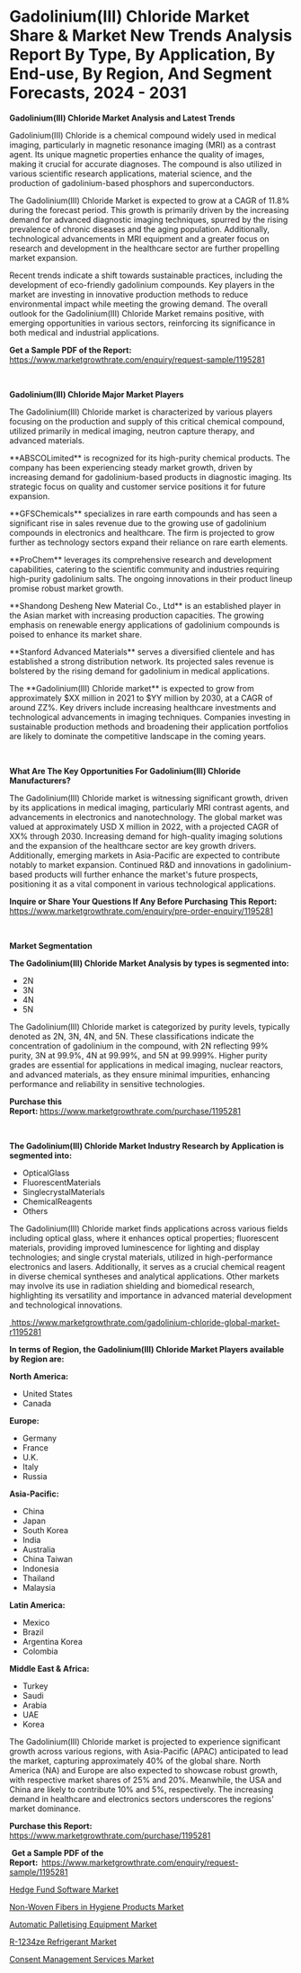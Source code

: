 <p><h1>Gadolinium(III) Chloride Market Share & Market New Trends Analysis Report By Type, By Application, By End-use, By Region, And Segment Forecasts, 2024 - 2031</h1></p><p><strong>Gadolinium(III) Chloride Market Analysis and Latest Trends</strong></p>
<p><p>Gadolinium(III) Chloride is a chemical compound widely used in medical imaging, particularly in magnetic resonance imaging (MRI) as a contrast agent. Its unique magnetic properties enhance the quality of images, making it crucial for accurate diagnoses. The compound is also utilized in various scientific research applications, material science, and the production of gadolinium-based phosphors and superconductors.</p><p>The Gadolinium(III) Chloride Market is expected to grow at a CAGR of 11.8% during the forecast period. This growth is primarily driven by the increasing demand for advanced diagnostic imaging techniques, spurred by the rising prevalence of chronic diseases and the aging population. Additionally, technological advancements in MRI equipment and a greater focus on research and development in the healthcare sector are further propelling market expansion.</p><p>Recent trends indicate a shift towards sustainable practices, including the development of eco-friendly gadolinium compounds. Key players in the market are investing in innovative production methods to reduce environmental impact while meeting the growing demand. The overall outlook for the Gadolinium(III) Chloride Market remains positive, with emerging opportunities in various sectors, reinforcing its significance in both medical and industrial applications.</p></p>
<p><strong>Get a Sample PDF of the Report:&nbsp;</strong> <a href="https://www.marketgrowthrate.com/enquiry/request-sample/1195281">https://www.marketgrowthrate.com/enquiry/request-sample/1195281</a></p>
<p>&nbsp;</p>
<p><strong>Gadolinium(III) Chloride Major Market Players</strong></p>
<p><p>The Gadolinium(III) Chloride market is characterized by various players focusing on the production and supply of this critical chemical compound, utilized primarily in medical imaging, neutron capture therapy, and advanced materials.</p><p>**ABSCOLimited** is recognized for its high-purity chemical products. The company has been experiencing steady market growth, driven by increasing demand for gadolinium-based products in diagnostic imaging. Its strategic focus on quality and customer service positions it for future expansion.</p><p>**GFSChemicals** specializes in rare earth compounds and has seen a significant rise in sales revenue due to the growing use of gadolinium compounds in electronics and healthcare. The firm is projected to grow further as technology sectors expand their reliance on rare earth elements.</p><p>**ProChem** leverages its comprehensive research and development capabilities, catering to the scientific community and industries requiring high-purity gadolinium salts. The ongoing innovations in their product lineup promise robust market growth.</p><p>**Shandong Desheng New Material Co., Ltd** is an established player in the Asian market with increasing production capacities. The growing emphasis on renewable energy applications of gadolinium compounds is poised to enhance its market share.</p><p>**Stanford Advanced Materials** serves a diversified clientele and has established a strong distribution network. Its projected sales revenue is bolstered by the rising demand for gadolinium in medical applications.</p><p>The **Gadolinium(III) Chloride market** is expected to grow from approximately $XX million in 2021 to $YY million by 2030, at a CAGR of around ZZ%. Key drivers include increasing healthcare investments and technological advancements in imaging techniques. Companies investing in sustainable production methods and broadening their application portfolios are likely to dominate the competitive landscape in the coming years.</p></p>
<p>&nbsp;</p>
<p><strong>What Are The Key Opportunities For Gadolinium(III) Chloride Manufacturers?</strong></p>
<p><p>The Gadolinium(III) Chloride market is witnessing significant growth, driven by its applications in medical imaging, particularly MRI contrast agents, and advancements in electronics and nanotechnology. The global market was valued at approximately USD X million in 2022, with a projected CAGR of XX% through 2030. Increasing demand for high-quality imaging solutions and the expansion of the healthcare sector are key growth drivers. Additionally, emerging markets in Asia-Pacific are expected to contribute notably to market expansion. Continued R&D and innovations in gadolinium-based products will further enhance the market's future prospects, positioning it as a vital component in various technological applications.</p></p>
<p><strong>Inquire or Share Your Questions If Any Before Purchasing This Report:</strong> <a href="https://www.marketgrowthrate.com/enquiry/pre-order-enquiry/1195281">https://www.marketgrowthrate.com/enquiry/pre-order-enquiry/1195281</a></p>
<p>&nbsp;</p>
<p><strong>Market Segmentation</strong></p>
<p><strong>The Gadolinium(III) Chloride Market Analysis by types is segmented into:</strong></p>
<p><ul><li>2N</li><li>3N</li><li>4N</li><li>5N</li></ul></p>
<p><p>The Gadolinium(III) Chloride market is categorized by purity levels, typically denoted as 2N, 3N, 4N, and 5N. These classifications indicate the concentration of gadolinium in the compound, with 2N reflecting 99% purity, 3N at 99.9%, 4N at 99.99%, and 5N at 99.999%. Higher purity grades are essential for applications in medical imaging, nuclear reactors, and advanced materials, as they ensure minimal impurities, enhancing performance and reliability in sensitive technologies.</p></p>
<p><strong>Purchase this Report:&nbsp;</strong><a href="https://www.marketgrowthrate.com/purchase/1195281">https://www.marketgrowthrate.com/purchase/1195281</a></p>
<p>&nbsp;</p>
<p><strong>The Gadolinium(III) Chloride Market Industry Research by Application is segmented into:</strong></p>
<p><ul><li>OpticalGlass</li><li>FluorescentMaterials</li><li>SinglecrystalMaterials</li><li>ChemicalReagents</li><li>Others</li></ul></p>
<p><p>The Gadolinium(III) Chloride market finds applications across various fields including optical glass, where it enhances optical properties; fluorescent materials, providing improved luminescence for lighting and display technologies; and single crystal materials, utilized in high-performance electronics and lasers. Additionally, it serves as a crucial chemical reagent in diverse chemical syntheses and analytical applications. Other markets may involve its use in radiation shielding and biomedical research, highlighting its versatility and importance in advanced material development and technological innovations.</p></p>
<p><a href="https://www.marketgrowthrate.com/gadolinium-chloride-global-market-r1195281">&nbsp;https://www.marketgrowthrate.com/gadolinium-chloride-global-market-r1195281</a></p>
<p><strong>In terms of Region, the Gadolinium(III) Chloride Market Players available by Region are:</strong></p>
<p>
    <p> <strong> North America: </strong>
        <ul>
            <li>United States</li>
            <li>Canada</li>
        </ul>
        </p> 
    <p> <strong> Europe: </strong>
        <ul>
            <li>Germany</li>
            <li>France</li>
            <li>U.K.</li>
            <li>Italy</li>
            <li>Russia</li>
        </ul>
        </p> 
    <p> <strong> Asia-Pacific: </strong>
        <ul>
            <li>China</li>
            <li>Japan</li>
            <li>South Korea</li>
            <li>India</li>
            <li>Australia</li>
            <li>China Taiwan</li>
            <li>Indonesia</li>
            <li>Thailand</li>
            <li>Malaysia</li>
        </ul>
        </p> 
    <p> <strong> Latin America: </strong>
        <ul>
            <li>Mexico</li>
            <li>Brazil</li>
            <li>Argentina Korea</li>
            <li>Colombia</li>
        </ul>
        </p> 
    <p> <strong> Middle East & Africa: </strong>
        <ul>
            <li>Turkey</li>
            <li>Saudi</li>
            <li>Arabia</li>
            <li>UAE</li>
            <li>Korea</li>
        </ul>
    </p>
    </p>
<p><p>The Gadolinium(III) Chloride market is projected to experience significant growth across various regions, with Asia-Pacific (APAC) anticipated to lead the market, capturing approximately 40% of the global share. North America (NA) and Europe are also expected to showcase robust growth, with respective market shares of 25% and 20%. Meanwhile, the USA and China are likely to contribute 10% and 5%, respectively. The increasing demand in healthcare and electronics sectors underscores the regions' market dominance.</p></p>
<p><strong>Purchase this Report: </strong><a href="https://www.marketgrowthrate.com/purchase/1195281">https://www.marketgrowthrate.com/purchase/1195281</a></p>
<p>&nbsp;<strong>Get a Sample PDF of the Report:&nbsp;&nbsp;</strong><a href="https://www.marketgrowthrate.com/enquiry/request-sample/1195281">https://www.marketgrowthrate.com/enquiry/request-sample/1195281</a></p>
<p><strong></strong></p>
<p><p><a href="https://www.linkedin.com/pulse/exploring-hedge-fund-software-market-dynamics-global-trends-il5of">Hedge Fund Software Market</a></p><p><a href="https://medium.com/@artyompoq5m4/non-woven-fibers-in-hygiene-products-market-share-and-new-trends-analysis-by-its-type-37187c18da7d?postPublishedType=repub">Non-Woven Fibers in Hygiene Products Market</a></p><p><a href="https://medium.com/@juanabarrera35/what-are-the-current-and-future-prospects-for-the-automatic-palletising-equipment-market-73cd5c887921">Automatic Palletising Equipment Market</a></p><p><a href="https://issuu.com/reportprime-2/docs/r-1234ze-refrigerant-market-size-20_f2706f38c5dd07">R-1234ze Refrigerant Market</a></p><p><a href="https://www.linkedin.com/pulse/global-consent-management-services-market-size-expected-experience-ezwcf">Consent Management Services Market</a></p></p>